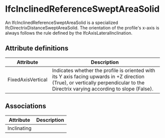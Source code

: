 IfcInclinedReferenceSweptAreaSolid
==================================
An IfcInclinedReferenceSweptAreaSolid is a specialized
IfcDirectrixDistanceSweptAreaSolid. The orientation of the profile's x-axis is
always follows the rule defined by the IfcAxisLateralInclination.  


Attribute definitions
---------------------
| Attribute         | Description                                                                                                                                                                       |
|-------------------|-----------------------------------------------------------------------------------------------------------------------------------------------------------------------------------|
| FixedAxisVertical | Indicates whether the profile is oriented with its Y axis facing upwards in +Z direction (True), or vertically perpendicular to the Directrix varying according to slope (False). |

Associations
------------
| Attribute   | Description   |
|-------------|---------------|
| Inclinating |               |

